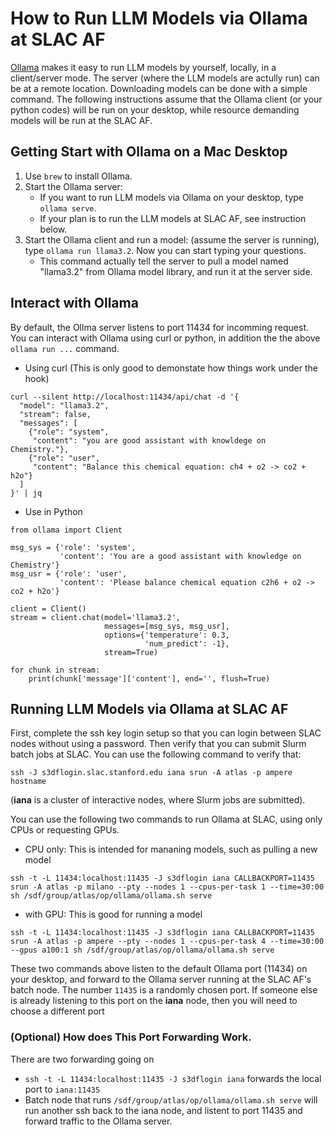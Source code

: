 # How to Run LLM Models via Ollama at SLAC AF

[Ollama](https://ollama.com/) makes it easy to run LLM models by yourself, locally, in a client/server mode. 
The server (where the LLM models are actully run) can be at a remote location. Downloading
models can be done with a simple command. The following instructions assume that the
Ollama client (or your python codes) will be run on your desktop, while resource demanding
models will be run at the SLAC AF.

## Getting Start with Ollama on a Mac Desktop

1. Use `brew` to install Ollama. 
2. Start the Ollama server: 
    - If you want to run LLM models via Ollama on your desktop, type `ollama serve`. 
    - If your plan is to run the LLM models at SLAC AF, see instruction below.
3. Start the Ollama client and run a model: (assume the server is running), type `ollama run llama3.2`. 
   Now you can start typing your questions. 
    - This command actually tell the server to pull a model named "llama3.2" from Ollama model library, 
      and run it at the server side. 

## Interact with Ollama

By default, the Ollma server listens to port 11434 for incomming request. You can interact with Ollama using 
curl or python, in addition the the above `ollama run ...` command.

- Using curl (This is only good to demonstate how things work under the hook)
```
curl --silent http://localhost:11434/api/chat -d '{
  "model": "llama3.2",
  "stream": false,
  "messages": [
    {"role": "system",
     "content": "you are good assistant with knowldege on Chemistry."},
    {"role": "user",
     "content": "Balance this chemical equation: ch4 + o2 -> co2 + h2o"}
  ]
}' | jq
```
- Use in Python
```
from ollama import Client

msg_sys = {'role': 'system',
           'content': 'You are a good assistant with knowledge on Chemistry'}
msg_usr = {'role': 'user',
           'content': 'Please balance chemical equation c2h6 + o2 -> co2 + h2o'} 

client = Client()
stream = client.chat(model='llama3.2',
                     messages=[msg_sys, msg_usr],
                     options={'temperature': 0.3,
                              'num_predict': -1},
                     stream=True)

for chunk in stream:
    print(chunk['message']['content'], end='', flush=True)
```

## Running LLM Models via Ollama at SLAC AF

First, complete the ssh key login setup so that you can login between SLAC nodes without using a password.
Then verify that you can submit Slurm batch jobs at SLAC. You can use the following command to verify that:

```
ssh -J s3dflogin.slac.stanford.edu iana srun -A atlas -p ampere hostname
```
(**iana** is a cluster of interactive nodes, where Slurm jobs are submitted).

You can use the following two commands to run Ollama at SLAC, using only CPUs or requesting GPUs.

- CPU only: This is intended for mananing models, such as pulling a new model
```
ssh -t -L 11434:localhost:11435 -J s3dflogin iana CALLBACKPORT=11435 srun -A atlas -p milano --pty --nodes 1 --cpus-per-task 1 --time=30:00               sh /sdf/group/atlas/op/ollama/ollama.sh serve
```
- with GPU: This is good for running a model
```
ssh -t -L 11434:localhost:11435 -J s3dflogin iana CALLBACKPORT=11435 srun -A atlas -p ampere --pty --nodes 1 --cpus-per-task 4 --time=30:00 --gpus a100:1 sh /sdf/group/atlas/op/ollama/ollama.sh serve
```

These two commands above listen to the default Ollama port (11434) on your desktop, and 
forward to the Ollama server running at the SLAC AF's batch node. The number `11435` is a randomly 
chosen port. If someone else is already listening to this port on the **iana** node, then you will need 
to choose a different port 

### (Optional) How does This Port Forwarding Work.

There are two forwarding going on

- `ssh -t -L 11434:localhost:11435 -J s3dflogin iana` forwards the local port to `iana:11435`
- Batch node that runs `/sdf/group/atlas/op/ollama/ollama.sh serve` will run another ssh 
  back to the iana node, and listent to port 11435 and forward traffic to the Ollama server.
